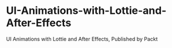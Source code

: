 # UI-Animations-with-Lottie-and-After-Effects
 UI Animations with Lottie and After Effects, Published by Packt
